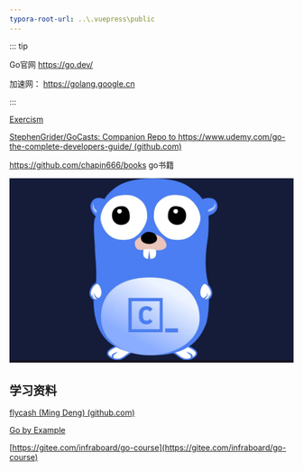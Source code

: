 ```yaml
---
typora-root-url: ..\.vuepress\public
---
```


::: tip

Go官网 https://go.dev/

加速网： https://golang.google.cn

:::





[Exercism](https://exercism.org/dashboard)

[StephenGrider/GoCasts: Companion Repo to https://www.udemy.com/go-the-complete-developers-guide/ (github.com)](https://github.com/StephenGrider/GoCasts)

https://github.com/chapin666/books go书籍

![202112071627577](/images/golang/202112071627577.jpg)



## 学习资料

[flycash (Ming Deng) (github.com)](https://github.com/flycash)

[Go by Example](https://gobyexample.com/)

[https://gitee.com/infraboard/go-course](https://gitee.com/infraboard/go-course)
